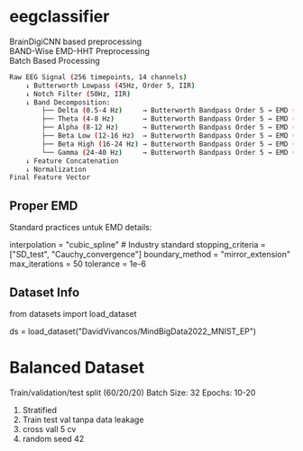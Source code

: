 # eegclassifier
BrainDigiCNN based preprocessing  
BAND-Wise EMD-HHT Preprocessing  
Batch Based Processing

```sh
Raw EEG Signal (256 timepoints, 14 channels)
    ↓ Butterworth Lowpass (45Hz, Order 5, IIR)
    ↓ Notch Filter (50Hz, IIR)
    ↓ Band Decomposition:
        ├── Delta (0.5-4 Hz)     → Butterworth Bandpass Order 5 → EMD (max 10) → HHT (IA,IP,IF)
        ├── Theta (4-8 Hz)       → Butterworth Bandpass Order 5 → EMD (max 10) → HHT (IA,IP,IF)
        ├── Alpha (8-12 Hz)      → Butterworth Bandpass Order 5 → EMD (max 10) → HHT (IA,IP,IF)
        ├── Beta Low (12-16 Hz)  → Butterworth Bandpass Order 5 → EMD (max 10) → HHT (IA,IP,IF)
        ├── Beta High (16-24 Hz) → Butterworth Bandpass Order 5 → EMD (max 10) → HHT (IA,IP,IF)
        └── Gamma (24-40 Hz)     → Butterworth Bandpass Order 5 → EMD (max 10) → HHT (IA,IP,IF)
    ↓ Feature Concatenation
    ↓ Normalization
Final Feature Vector
```

## Proper EMD
Standard practices untuk EMD details:

interpolation = "cubic_spline"  # Industry standard
stopping_criteria = ["SD_test", "Cauchy_convergence"]
boundary_method = "mirror_extension"
max_iterations = 50
tolerance = 1e-6



## Dataset Info
from datasets import load_dataset

ds = load_dataset("DavidVivancos/MindBigData2022_MNIST_EP")

# Balanced Dataset

Train/validation/test split (60/20/20)
Batch Size: 32
Epochs: 10-20

1. Stratified
2. Train test val tanpa data leakage
3. cross vall 5 cv
4. random seed 42